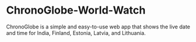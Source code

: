 # ChronoGlobe-World-Watch
ChronoGlobe is a simple and easy-to-use web app that shows the live date and time for India, Finland, Estonia, Latvia, and Lithuania.
